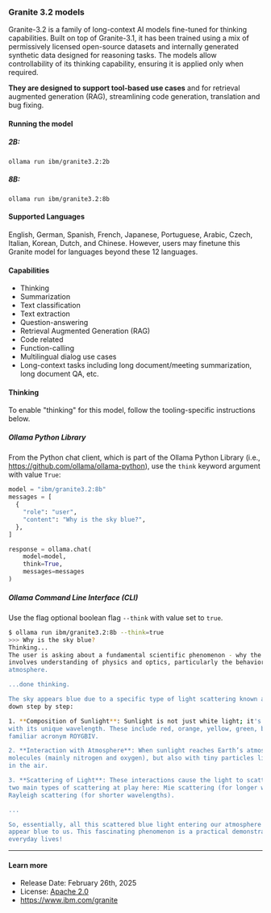 ### Granite 3.2 models

Granite-3.2 is a family of long-context AI models fine-tuned for thinking capabilities. Built on top of Granite-3.1, it has been trained using a mix of permissively licensed open-source datasets and internally generated synthetic data designed for reasoning tasks. The models allow controllability of its thinking capability, ensuring it is applied only when required.

**They are designed to support tool-based use cases** and for retrieval augmented generation (RAG), streamlining code generation, translation and bug fixing.

#### Running the model

##### 2B:

```
ollama run ibm/granite3.2:2b
```

##### 8B:

```
ollama run ibm/granite3.2:8b
```

#### Supported Languages

English, German, Spanish, French, Japanese, Portuguese, Arabic, Czech, Italian, Korean, Dutch, and Chinese. However, users may finetune this Granite model for languages beyond these 12 languages.

#### Capabilities

- Thinking
- Summarization
- Text classification
- Text extraction
- Question-answering
- Retrieval Augmented Generation (RAG)
- Code related
- Function-calling
- Multilingual dialog use cases
- Long-context tasks including long document/meeting summarization, long document QA, etc.

#### Thinking

To enable "thinking" for this model, follow the tooling-specific instructions below.

##### Ollama Python Library

From the Python chat client, which is part of the Ollama Python Library (i.e., https://github.com/ollama/ollama-python), use the `think` keyword argument with value `True`:

```python
model = "ibm/granite3.2:8b"
messages = [
  {
    "role": "user",
    "content": "Why is the sky blue?",
  },
]

response = ollama.chat(
    model=model,
    think=True,
    messages=messages
)
```

##### Ollama Command Line Interface (CLI)

Use the flag optional boolean flag `--think` with value set to `true`.

```bash
$ ollama run ibm/granite3.2:8b --think=true
>>> Why is the sky blue?
Thinking...
The user is asking about a fundamental scientific phenomenon - why the sky appears blue. This question
involves understanding of physics and optics, particularly the behavior of light in relation to Earth's
atmosphere.

...done thinking.

The sky appears blue due to a specific type of light scattering known as Rayleigh scattering. Let's break it
down step by step:

1. **Composition of Sunlight**: Sunlight is not just white light; it's composed of different colors, each
with its unique wavelength. These include red, orange, yellow, green, blue, indigo, and violet – the
familiar acronym ROYGBIV.

2. **Interaction with Atmosphere**: When sunlight reaches Earth’s atmosphere, it interacts not just with air
molecules (mainly nitrogen and oxygen), but also with tiny particles like dust and water droplets suspended
in the air.

3. **Scattering of Light**: These interactions cause the light to scatter in different directions. There are
two main types of scattering at play here: Mie scattering (for longer wavelengths, like violet and red) and
Rayleigh scattering (for shorter wavelengths).

...

So, essentially, all this scattered blue light entering our atmosphere from various directions makes the sky
appear blue to us. This fascinating phenomenon is a practical demonstration of physics at work in our
everyday lives!
```

---

#### Learn more

- Release Date: February 26th, 2025
- License: [Apache 2.0](https://www.apache.org/licenses/LICENSE-2.0)
- https://www.ibm.com/granite
